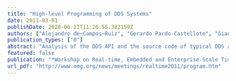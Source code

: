 ```yaml
---
title: "High-level Programming of DDS Systems"
date: 2011-03-01
publishDate: 2020-06-11T11:26:55.382159Z
authors: ["Alejandro de~Campos~Ruiz", "Gerardo Pardo-Castellote", "GianPiero Napoli", "Fernando Crespo-Sanchez", "J. Sánchez-Monedero"]
publication_types: ["0"]
abstract: "Analysis of the DDS API and the source code of typical DDS applications reveals three types of application code: (a) DDS Configuration and Setup code, (b) DDS Action code, and (c) Domain-Specific code that does not involve the use of the DDS API. If we discount the domain-specific code (c), which for the most part is independent of the middleware, we can see that in typical applications 80% of the DDS code is setup code. Moreover looking at the DDS API itself, we also see that about 50% of the API itself supports configuration and setup (e.g. QoS policy definitions, factory operations to construct entities) and only the remaining 50% supports action code. These observations suggest there can be tremendous benefits to providing a mechanism that allows application developers to configure the system declaratively and, in doing so, avoid the need to explicitly learn and use the Configuration and Setup part of the DDS API. We will present recent research on a new approach to developing DDS applications where the configuration & setup code is replaced with declarative statements written in XML and interpreted at run-time. We suggest extensions to the DDS standard API to allow the high-level programming approach to work on top of any DDS-compliant implementation."
featured: false
publication: "*Workshop on Real-time, Embedded and Enterprise-Scale Time-Critical Systems*"
url_pdf: "http://www.omg.org/news/meetings/realtime2011/program.htm"
---
```


